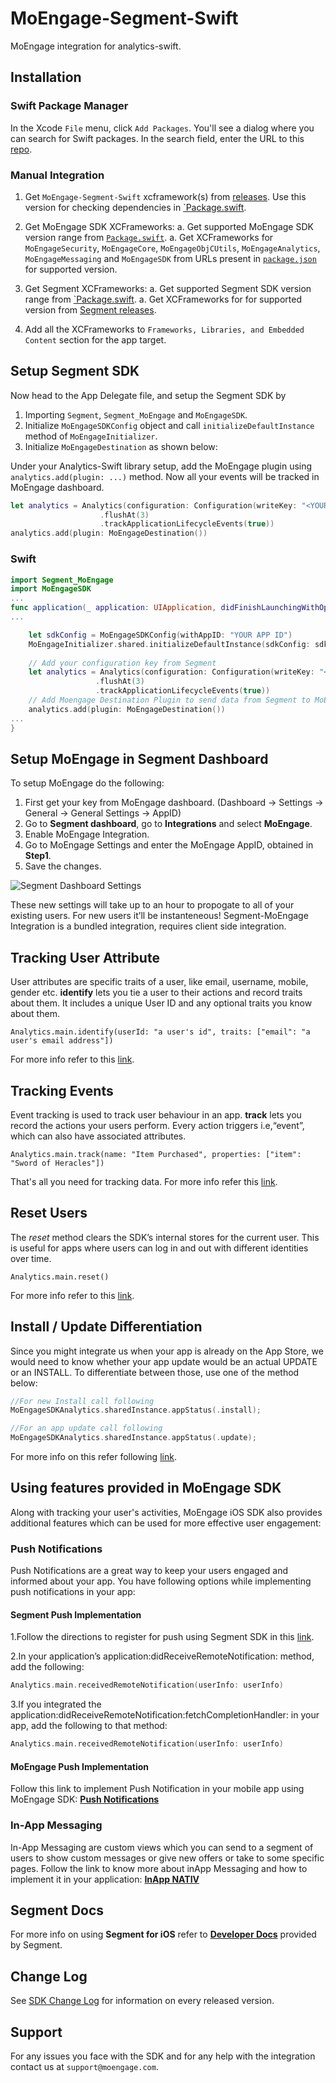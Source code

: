 # MoEngage-Segment-Swift

MoEngage integration for analytics-swift.

## Installation

### Swift Package Manager

In the Xcode `File` menu, click `Add Packages`.  You'll see a dialog where you can search for Swift packages.  In the search field, enter the URL to this [repo](https://github.com/moengage/MoEngage-Segment-Swift.git).

### Manual Integration

1. Get `MoEngage-Segment-Swift` xcframework(s) from [releases](https://github.com/moengage/MoEngage-Segment-Swift/releases). Use this version for checking dependencies in [`Package.swift](Package.swift).

1. Get MoEngage SDK XCFrameworks:
  a. Get supported MoEngage SDK version range from [`Package.swift`](Package.swift).
  a. Get XCFrameworks for `MoEngageSecurity`, `MoEngageCore`, `MoEngageObjCUtils`, `MoEngageAnalytics`, `MoEngageMessaging` and `MoEngageSDK` from URLs present in [`package.json`](https://github.com/moengage/apple-sdk/blob/master/package.json) for supported version.

1. Get Segment XCFrameworks:
  a. Get supported Segment SDK version range from [`Package.swift](Package.swift).
  a. Get XCFrameworks for for supported version from [Segment releases](https://github.com/segmentio/analytics-swift/releases).

1. Add all the XCFrameworks to `Frameworks, Libraries, and Embedded Content` section for the app target.

## Setup Segment SDK

Now head to the App Delegate file, and setup the Segment SDK by

1. Importing `Segment`, `Segment_MoEngage` and `MoEngageSDK`.
2. Initialize `MoEngageSDKConfig` object and call `initializeDefaultInstance` method of `MoEngageInitializer`.
3. Initialize `MoEngageDestination` as shown below:

Under your Analytics-Swift library setup, add the MoEngage plugin using `analytics.add(plugin: ...)` method. Now all your events will be tracked in MoEngage dashboard.

```swift
let analytics = Analytics(configuration: Configuration(writeKey: "<YOUR WRITE KEY>")
                    .flushAt(3)
                    .trackApplicationLifecycleEvents(true))
analytics.add(plugin: MoEngageDestination())
```

### Swift

 ```swift
 import Segment_MoEngage
 import MoEngageSDK
 ...
 func application(_ application: UIApplication, didFinishLaunchingWithOptions launchOptions: [UIApplicationLaunchOptionsKey:  Any]?) -> Bool {
 ...
 
     let sdkConfig = MoEngageSDKConfig(withAppID: "YOUR APP ID")
     MoEngageInitializer.shared.initializeDefaultInstance(sdkConfig: sdkConfig)
     
     // Add your configuration key from Segment
     let analytics = Analytics(configuration: Configuration(writeKey: "<YOUR WRITE KEY>")
                    .flushAt(3)
                    .trackApplicationLifecycleEvents(true))
     // Add Moengage Destination Plugin to send data from Segment to MoEngage
     analytics.add(plugin: MoEngageDestination())
 ...
 }
 ```

## Setup MoEngage in Segment Dashboard

To setup MoEngage do the following:

  1. First get your key from MoEngage dashboard. (Dashboard -> Settings -> General -> General Settings -> AppID)
  2. Go to **Segment dashboard**, go to **Integrations** and select **MoEngage**.
  3. Enable MoEngage Integration.
  4. Go to MoEngage Settings and enter the MoEngage AppID, obtained in **Step1**.
  5. Save the changes.
  
  ![Segment Dashboard Settings](https://user-images.githubusercontent.com/15011722/31998605-085158de-b9ae-11e7-9729-c637b6bbc083.png)
  
These new settings will take up to an hour to propogate to all of your existing users. For new users it’ll be instanteneous! Segment-MoEngage Integration is a bundled integration, requires client side integration.

## Tracking User Attribute

User attributes are specific traits of a user, like email, username, mobile, gender etc. **identify** lets you tie a user to their actions and record traits about them. It includes a unique User ID and any optional traits you know about them.

 ```Analytics.main.identify(userId: "a user's id", traits: ["email": "a user's email address"])```

For more info refer to this [link](https://segment.com/docs/sources/mobile/ios/#identify).

## Tracking Events

Event tracking is used to track user behaviour in an app. **track** lets you record the actions your users perform. Every action triggers i.e,“event”, which can also have associated attributes.

 ```Analytics.main.track(name: "Item Purchased", properties: ["item": "Sword of Heracles"])```

That's all you need for tracking data. For more info refer this [link](https://segment.com/docs/sources/mobile/ios/#track).

## Reset Users

The *reset* method clears the SDK’s internal stores for the current user. This is useful for apps where users can log in and out with different identities over time.

 ```Analytics.main.reset()```

For more info refer to this [link](https://segment.com/docs/sources/mobile/ios/#reset).

## Install / Update Differentiation

Since you might integrate us when your app is already on the App Store, we would need to know whether your app update would be an actual UPDATE or an INSTALL.
To differentiate between those, use one of the method below:

 ```swift
 //For new Install call following
 MoEngageSDKAnalytics.sharedInstance.appStatus(.install);

 //For an app update call following
 MoEngageSDKAnalytics.sharedInstance.appStatus(.update);
 ```

For more info on this refer following [link](https://developers.moengage.com/hc/en-us/articles/4403910297620).

## Using features provided in MoEngage SDK

Along with tracking your user's activities, MoEngage iOS SDK also provides additional features which can be used for more effective user engagement:

### Push Notifications

Push Notifications are a great way to keep your users engaged and informed about your app. You have following options while implementing push notifications in your app:

#### Segment Push Implementation

1.Follow the directions to register for push using Segment SDK in this [link](https://segment.com/docs/libraries/ios/#how-do-i-use-push-notifications-).

2.In your application’s application:didReceiveRemoteNotification: method, add the following:

```swift
Analytics.main.receivedRemoteNotification(userInfo: userInfo)
```

3.If you integrated the application:didReceiveRemoteNotification:fetchCompletionHandler: in your app, add the following to that method:

```swift
Analytics.main.receivedRemoteNotification(userInfo: userInfo)
```

#### MoEngage Push Implementation

 Follow this link to implement Push Notification in your mobile app using MoEngage SDK:
 [**Push Notifications**](https://developers.moengage.com/hc/en-us/articles/4403943988756)

### In-App Messaging

In-App Messaging are custom views which you can send to a segment of users to show custom messages or give new offers or take to some specific pages. Follow the link to know more about  inApp Messaging and how to implement it in your application:
[**InApp NATIV**](https://developers.moengage.com/hc/en-us/articles/4404155127828-In-App-Nativ)

## Segment Docs

For more info on using **Segment for iOS** refer to [**Developer Docs**](https://segment.com/docs/sources/mobile/ios/) provided by Segment.
  
## Change Log

See [SDK Change Log](https://github.com/moengage/MoEngage-Segment-iOS/blob/master/CHANGELOG.md) for information on every released version.

## Support

For any issues you face with the SDK and for any help with the integration contact us at `support@moengage.com`.
